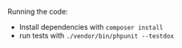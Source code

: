 Running the code:

 - Install dependencies with `composer install`
 - run tests with  `./vendor/bin/phpunit --testdox`
